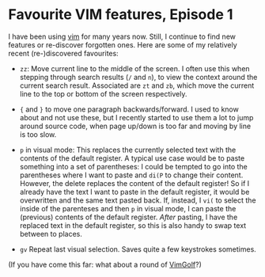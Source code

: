 # Favourite VIM features, Episode 1

I have been using [vim](https://www.vim.org/) for many years now.
Still, I continue to find new features or re-discover forgotten ones.
Here are some of my relatively recent (re-)discovered favourites:

* ``zz``: Move current line to the middle of the screen. 
I often use this when stepping through search results (``/`` and ``n``), 
to view the context around the current search result.
Associated are ``zt`` and ``zb``, which move the current line to the 
top or bottom of the screen respectively.

* ``{`` and ``}`` to move one paragraph backwards/forward.
I used to know about and not use these, but I recently started to use
them a lot to jump around source code, when page up/down is too far
and moving by line is too slow.

* ``p`` in visual mode: This replaces the currently selected text with 
the contents of the default register.
A typical use case would be to paste something into a set of parentheses:
I could be tempted to go into the parentheses where I want to paste and
``di(P`` to change their content.
However, the delete replaces the content of the default register! 
So if I already have the text I want to paste in the
default register, it would be overwritten and the same text pasted back.
If, instead, I ``vi(`` to select the inside of the parenteses and then ``p``
in visual mode, I can paste the (previous) contents of the default register.
*After* pasting, I have the replaced text in the default register, so this
is also handy to swap text between to places.

* ``gv`` Repeat last visual selection. Saves quite a few keystrokes sometimes.

(If you have come this far: what about a round of [VimGolf](http://www.vimgolf.com/)?)
